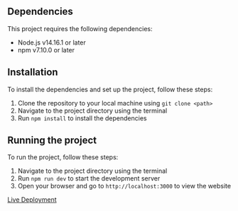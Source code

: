 ## Dependencies

This project requires the following dependencies:

- Node.js v14.16.1 or later
- npm v7.10.0 or later

## Installation

To install the dependencies and set up the project, follow these steps:

1. Clone the repository to your local machine using `git clone <path>`
2. Navigate to the project directory using the terminal
3. Run `npm install` to install the dependencies

## Running the project

To run the project, follow these steps:

1. Navigate to the project directory using the terminal
2. Run `npm run dev` to start the development server
3. Open your browser and go to `http://localhost:3000` to view the website

[Live Deployment](https://shortt.netlify.app/)